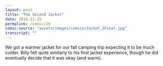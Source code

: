 ```yaml
---
layout: post
title: "The Second Jacket"
date: 2016-11-15
permalink: /comic/29
comic-source: "assets/images/comics/Jacket_2Final.jpg"
transcript: ""
---
```


We got a warmer jacket for our fall camping trip expecting it to be much colder. Billy felt quite similarly to his first jacket experience, though he did eventually decide that it was okay (and warm).
